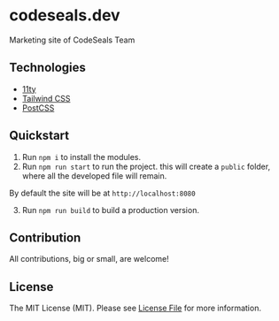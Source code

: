 # codeseals.dev

Marketing site of CodeSeals Team

## Technologies

- [11ty](https://www.11ty.dev/)
- [Tailwind CSS](https://tailwindcss.com/)
- [PostCSS](https://postcss.org/)

## Quickstart

1. Run `npm i` to install the modules.
2. Run `npm run start` to run the project. this will create a `public` folder, where all the developed file will remain.

By default the site will be at `http://localhost:8080`

3. Run `npm run build` to build a production version. 

## Contribution

All contributions, big or small, are welcome!

## License

The MIT License (MIT). Please see [License File](LICENSE) for more information.
